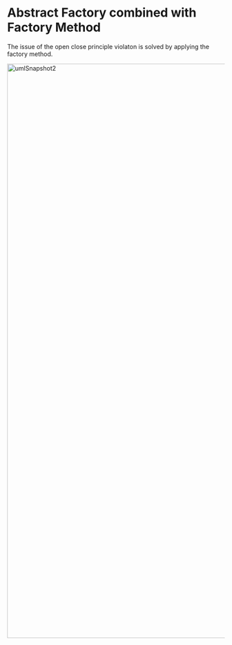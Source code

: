 # Abstract Factory combined with Factory Method

The issue of the open close principle violaton is solved by applying the factory method.

<img width="1328" alt="umlSnapshot2" src="https://user-images.githubusercontent.com/61289714/201158770-88f5dfc7-5b24-4fdf-be5d-f56b483083e0.png">
